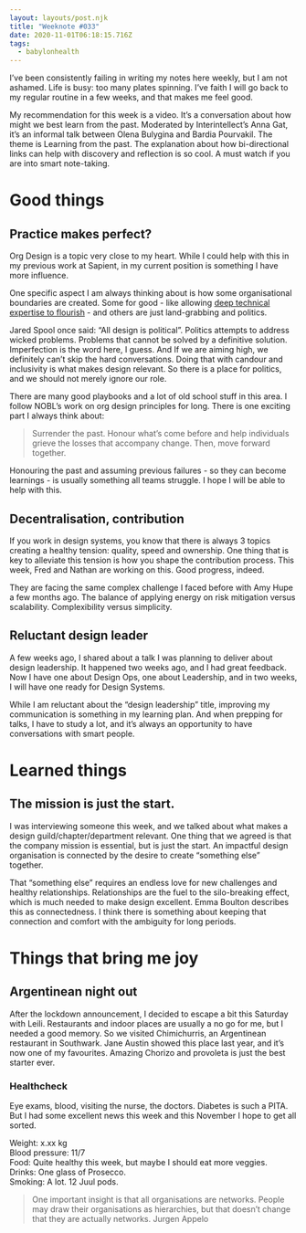 ```yaml
---
layout: layouts/post.njk
title: "Weeknote #033"
date: 2020-11-01T06:18:15.716Z
tags:
  - babylonhealth
---
```

I’ve been consistently failing in writing my notes here weekly, but I am not ashamed. Life is busy: too many plates spinning. I’ve faith I will go back to my regular routine in a few weeks, and that makes me feel good. 

My recommendation for this week is a video. It’s a conversation about how might we best learn from the past. Moderated by Interintellect’s Anna Gat, it’s an informal talk between Olena Bulygina and Bardia Pourvakil. The theme is Learning from the past. The explanation about how bi-directional links can help with discovery and reflection is so cool. A must watch if you are into smart note-taking. 

# Good things

## Practice makes perfect?

Org Design is a topic very close to my heart. While I could help with this in my previous work at Sapient, in my current position is something I have more influence. 

One specific aspect I am always thinking about is how some organisational boundaries are created. Some for good - like allowing [deep technical expertise to flourish](https://on-the-mark.com/silos-in-the-workplace/) - and others are just land-grabbing and politics.

Jared Spool once said: “All design is political”. Politics attempts to address wicked problems. Problems that cannot be solved by a definitive solution. Imperfection is the word here, I guess. And If we are aiming high, we definitely can’t skip the hard conversations. Doing that with candour and inclusivity is what makes design relevant. So there is a place for politics, and we should not merely ignore our role. 

There are many good playbooks and a lot of old school stuff in this area. I follow NOBL’s work on org design principles for long. There is one exciting part I always think about:

> Surrender the past. Honour what’s come before and help individuals grieve the losses that accompany change. Then, move forward together.

Honouring the past and assuming previous failures - so they can become learnings - is usually something all teams struggle. I hope I will be able to help with this. 

## Decentralisation, contribution

If you work in design systems, you know that there is always 3 topics creating a healthy tension: quality, speed and ownership. One thing that is key to alleviate this tension is how you shape the contribution process. This week, Fred and Nathan are working on this. Good progress, indeed.  

They are facing the same complex challenge I faced before with Amy Hupe a few months ago. The balance of applying energy on risk mitigation versus scalability. Complexibility versus simplicity. 

## Reluctant design leader

A few weeks ago, I shared about a talk I was planning to deliver about design leadership. It happened two weeks ago, and I had great feedback. Now I have one about Design Ops, one about Leadership, and in two weeks, I will have one ready for Design Systems.

While I am reluctant about the “design leadership” title, improving my communication is something in my learning plan. And when prepping for talks, I have to study a lot, and it’s always an opportunity to have conversations with smart people. 

# Learned things

## The mission is just the start.

I was interviewing someone this week, and we talked about what makes a design guild/chapter/department relevant. One thing that we agreed is that the company mission is essential, but is just the start. An impactful design organisation is connected by the desire to create “something else” together. 

That “something else” requires an endless love for new challenges and healthy relationships. Relationships are the fuel to the silo-breaking effect, which is much needed to make design excellent. Emma Boulton describes this as connectedness. I think there is something about keeping that connection and comfort with the ambiguity for long periods. 

# Things that bring me joy

## Argentinean night out

After the lockdown announcement, I decided to escape a bit this Saturday with Leili. Restaurants and indoor places are usually a no go for me, but I needed a good memory. So we visited Chimichurris, an Argentinean restaurant in Southwark. Jane Austin showed this place last year, and it’s now one of my favourites. Amazing Chorizo and provoleta is just the best starter ever. 

### Healthcheck

Eye exams, blood, visiting the nurse, the doctors. Diabetes is such a PITA. But I had some excellent news this week and this November I hope to get all sorted. 

Weight: x.xx kg\
Blood pressure: 11/7 \
Food: Quite healthy this week, but maybe I should eat more veggies. \
Drinks: One glass of Prosecco. \
Smoking: A lot. 12 Juul pods. 

> One important insight is that all organisations are networks. People may draw their organisations as hierarchies, but that doesn’t change that they are actually networks. Jurgen Appelo